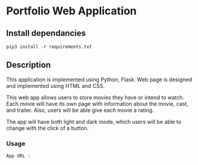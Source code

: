 # Portfolio Web Application

## Install dependancies
```
pip3 install -r requirements.txt
```
## Description
This application is implemented using Python, Flask. Web page is designed and implemented using HTML and CSS.

This web app allows users to store movies they have or intend to watch. Each movie will have its own page with information about the movie, cast, and trailer. Also, users will be able give each movie a rating.

The app will have both light and dark mode, which users will be able to change with the click of a button.

### Usage
```
App URL : 
```